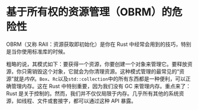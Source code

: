 # 基于所有权的资源管理（OBRM）的危险性

OBRM（又称 RAII：资源获取即初始化）是你在 Rust 中经常会用到的技巧，特别是当你使用标准库的时候。

粗略的说，其模式如下：要获得一个资源，你要创建一个对象来管理它。要释放资源，你只需销毁这个对象，它就会为你清理资源。这种模式管理的最常见的“资源”就是*内存*。`Box`、`Rc`以及`std::collection`中的所有东西都是一种便利，可以正确管理内存。这在 Rust 中特别重要，因为我们没有 GC 来管理内存。重点来了：Rust 是关于控制的。然而，我们并不仅仅局限于内存。几乎所有其他的系统资源，如线程、文件或套接字，都可以通过这种 API 暴露。

